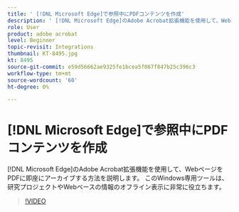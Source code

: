 ```yaml
---
title: ' [!DNL Microsoft Edge]で参照中にPDFコンテンツを作成'
description: ' [!DNL Microsoft Edge]のAdobe Acrobat拡張機能を使用して、WebページをPDFに即座にアーカイブする方法を説明します。'
role: User
product: adobe acrobat
level: Beginner
topic-revisit: Integrations
thumbnail: KT-8495.jpg
kt: 8495
source-git-commit: e59d56662ae9325fe1bcea5f067f847b25c396c3
workflow-type: tm+mt
source-wordcount: '60'
ht-degree: 0%

---
```


# [!DNL Microsoft Edge]で参照中にPDFコンテンツを作成

[!DNL Microsoft Edge]のAdobe Acrobat拡張機能を使用して、WebページをPDFに即座にアーカイブする方法を説明します。 このWindows専用ツールは、研究プロジェクトやWebベースの情報のオフライン表示に非常に役立ちます。

>[!VIDEO](https://video.tv.adobe.com/v/337248?hidetitle=true)
